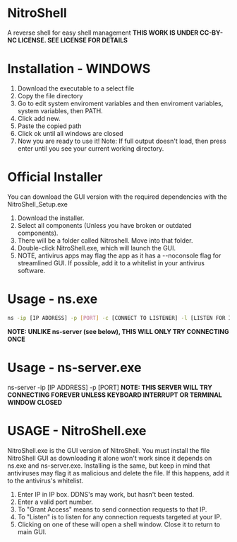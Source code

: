 # NitroShell
A reverse shell for easy shell management
**THIS WORK IS UNDER CC-BY-NC LICENSE. SEE LICENSE FOR DETAILS**
# Installation - WINDOWS
1. Download the executable to a select file
2. Copy the file directory
4. Go to edit system enviroment variables and then enviroment variables, system variables, then PATH.
5. Click add new.
6. Paste the copied path
7. Click ok until all windows are closed
8. Now you are ready to use it! Note: If full output doesn't load, then press enter until you see your current working directory.
# Official Installer
You can download the GUI version with the required dependencies with the NitroShell_Setup.exe
1. Download the installer.
2. Select all components (Unless you have broken or outdated components).
3. There will be a folder called Nitroshell. Move into that folder.
4. Double-click NitroShell.exe, which will launch the GUI.
5. NOTE, antivirus apps may flag the app as it has a --noconsole flag for streamlined GUI. If possible, add it to a whitelist in your antivirus software.
# Usage - ns.exe
```bash
ns -ip [IP ADDRESS] -p [PORT] -c [CONNECT TO LISTENER] -l [LISTEN FOR INCOMING CONNECTIONS]
```
**NOTE: UNLIKE ns-server (see below), THIS WILL ONLY TRY CONNECTING ONCE**
# Usage - ns-server.exe
ns-server -ip [IP ADDRESS] -p [PORT]
**NOTE: THIS SERVER WILL TRY CONNECTING FOREVER UNLESS KEYBOARD INTERRUPT OR TERMINAL WINDOW CLOSED**
# USAGE - NitroShell.exe
NitroShell.exe is the GUI version of NitroShell. You must install the file NitroShell GUI as downloading it alone won't work since it depends on ns.exe and ns-server.exe.
Installing is the same, but keep in mind that antiviruses may flag it as malicious and delete the file. If this happens, add it to the antivirus's whitelist.
1. Enter IP in IP box. DDNS's may work, but hasn't been tested.
2. Enter a valid port number.
3. To "Grant Access" means to send connection requests to that IP.
4. To "Listen" is to listen for any connection requests targeted at your IP.
5. Clicking on one of these will open a shell window. Close it to return to main GUI.
